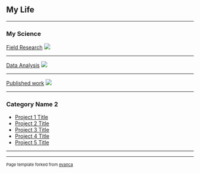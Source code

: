 ## My Life

---

### My Science 

[Field Research](/sample_page)
<img src="images/dummy_thumbnail.jpg?raw=true"/>

---
[Data Analysis](/pdf/sample_presentation.pdf)
<img src="images/dummy_thumbnail.jpg?raw=true"/>

---
[Published work](http://example.com/)
<img src="images/dummy_thumbnail.jpg?raw=true"/>

---

### Category Name 2

- [Project 1 Title](http://example.com/)
- [Project 2 Title](http://example.com/)
- [Project 3 Title](http://example.com/)
- [Project 4 Title](http://example.com/)
- [Project 5 Title](http://example.com/)

---




---
<p style="font-size:11px">Page template forked from <a href="https://github.com/evanca/quick-portfolio">evanca</a></p>
<!-- Remove above link if you don't want to attibute -->
